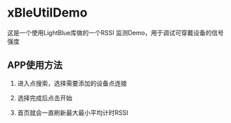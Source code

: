 xBleUtilDemo
===========

这是一个使用LightBlue库做的一个RSSI 监测Demo，用于调试可穿戴设备的信号强度

<h2>APP使用方法</h2>

1. 进入点搜索，选择需要添加的设备点连接

2. 选择完成后点击开始

3. 首页就会一直刷新最大最小平均计时RSSI

